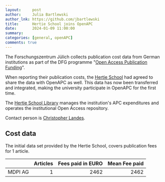 ```yaml
---
layout:     post
author:     Julia Bartlewski
author_lnk: https://github.com/jbartlewski
title:      Hertie School joins OpenAPC
date:       2024-01-09 11:00:00
summary:    
categories: [general, openAPC]
comments: true
---
```





The Forschungszentrum Jülich collects publication cost data from German institutions as part of the DFG programme "[Open Access Publication Funding](https://www.fz-juelich.de/en/zb/open-science/open-access/monitoring-dfg-oa-publication-funding)".

When reporting their publication costs, the [Hertie School](https://www.hertie-school.org/en/) had agreed to share the data with OpenAPC as well. This data has now been transferred and integrated, making the university participate in OpenAPC for the first time.

The [Hertie School Library](https://www.hertie-school.org/en/library/) manages the institution's APC expenditures and operates the institutional Open Access repository.

Contact person is [Christopher Landes](mailto:landes@hertie-school.org).


## Cost data



The initial data set provided by the Hertie School, covers publication fees for 1 article.



|        | Articles| Fees paid in EURO| Mean Fee paid|
|:-------|--------:|-----------------:|-------------:|
|MDPI AG |        1|              2462|          2462|



